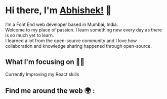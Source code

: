 # Hi there, I'm [Abhishek!](https://www.instagram.com/ig_abhisawant/.com/) :wave:

I’m a Font End web developer based in Mumbai, India.<br>
Welcome to my place of passion. I learn something new every day as there is so much yet to learn.<br>
I learned a lot from the open-source community and I love how collaboration and knowledge sharing happened through open-source.

## What I'm focusing on :man_technologist:
Currently Improving my React skills

## Find me around the web :earth_africa: :
